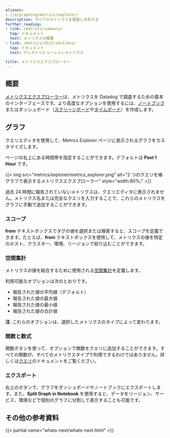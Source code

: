```yaml
---
aliases:
- /ja/graphing/metrics/explorer/
description: すべてのメトリクスを調査し分析する
further_reading:
- link: /metrics/summary/
  tag: ドキュメント
  text: メトリクスの概要
- link: /metrics/distributions/
  tag: ドキュメント
  text: ディストリビューションメトリクス

title: メトリクスエクスプローラー
---
```


## 概要

[メトリクスエクスプローラー][1]は、メトリクスを Datadog で調査するための基本のインターフェースです。より高度なオプションを使用するには、[ノートブック][2]またはダッシュボード（[スクリーンボード][3]や[タイムボード][4]）を作成します。

## グラフ

クエリエディタを使用して、Metrics Explorer ページに表示されるグラフをカスタマイズします。

ページの右上にある時間帯を指定することができます。デフォルトは **Past 1 Hour** です。

{{< img src="metrics/explorer/metrics_explorer.png" alt="2 つのクエリを棒グラフで表示するメトリクスエクスプローラー" style="width:80%;" >}}

過去 24 時間に報告されていないメトリクスは、クエリエディタに表示されません。メトリクス名または完全なクエリを入力することで、これらのメトリクスをグラフに手動で追加することができます。

### スコープ

**from** テキストボックスでタグの値を選択または検索すると、スコープを定義できます。たとえば、**from** テキストボックスを使用して、メトリクスの値を特定のホスト、クラスター、環境、リージョンで絞り込むことができます。

### 空間集計

メトリクスの値を結合するために使用される[空間集計][5]を定義します。

利用可能なオプションは次のとおりです。

* 報告された値の平均値（デフォルト）
* 報告された値の最大値
* 報告された値の最小値
* 報告された値の合計値

**注**: これらのオプションは、選択したメトリクスのタイプによって変わります。

### 関数と数式

関数ボタンを使って、オプションで関数をクエリに追加することができます。すべての関数が、すべてのメトリクスタイプで利用できるわけではありません。詳しくは[クエリ][6]のドキュメントをご覧ください。

### エクスポート

右上のボタンで、グラフをダッシュボードやノートブックにエクスポートします。また、**Split Graph in Notebook** を使用すると、データをリージョン、サービス、環境などで個別のグラフに分割して表示することも可能です。

## その他の参考資料

{{< partial name="whats-next/whats-next.html" >}}

[1]: https://app.datadoghq.com/metric/explorer
[2]: /ja/notebooks/
[3]: /ja/dashboards/#screenboards
[4]: /ja/dashboards/#timeboards
[5]: /ja/metrics/introduction/#space-aggregation
[6]: https://docs.datadoghq.com/ja/dashboards/querying/#advanced-graphing
